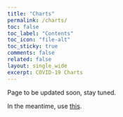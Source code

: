 ```yaml
---
title: "Charts"
permalink: /charts/
toc: false
toc_label: "Contents"
toc_icon: "file-alt"
toc_sticky: true
comments: false
related: false
layout: single_wide
excerpt: COVID-19 Charts
---
```


Page to be updated soon, stay tuned.

In the meantime, use [this](https://worldometers.info/coronavirus).